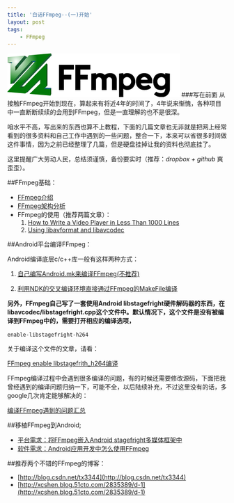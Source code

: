 ```yaml
---
title: '白话FFmpeg--(一)开始'
layout: post
tags:
    - FFmpeg
---
```


![ffmpeg-logo](/media/files/2013/08/29/ffmpeg-logo.png)
###写在前面
从接触FFmpeg开始到现在，算起来有将近4年的时间了，4年说来惭愧，各种项目中一直断断续续的会用到FFmpeg，但是一直理解的也不是很深。

咱水平不高，写出来的东西也算不上教程，下面的几篇文章也无非就是把网上经常看到的很多资料和自己工作中遇到的一些问题，整合一下，本来可以省很多时间做这件事情，因为之前已经整理了几篇，但是硬盘挂掉让我的资料也彻底挂了。

这里提醒广大劳动人民，总结须谨慎，备份要实时（推荐：*dropbox + github* 爽歪歪）。

##FFmpeg基础：

* [FFmpeg介绍](http://amapig.github.io/2013/08/25/FFmpeg-basic-knowledge.html)
* [FFmpeg架构分析](http://amapig.github.io/2013/08/29/FFmpeg-architecture-analysis.html)
* FFmpeg的使用（推荐两篇文章）：
    1. [How to Write a Video Player in Less Than 1000 Lines](http://dranger.com/ffmpeg/)
    2. [Using libavformat and libavcodec](http://www.inb.uni-luebeck.de/~boehme/using_libavcodec.html)

##Android平台编译FFmpeg：

Android编译底层c/c++库一般有这样两种方式：

1. [自己编写Android.mk来编译FFmpeg(不推荐)](http://amapig.github.io/2013/08/29/write-an-android-mk-file-to-build-ffmpeg.html)

2. [利用NDK的交叉编译环境直接通过FFmpeg的MakeFile编译](http://amapig.github.io/2013/08/30/how-to-build-ffmpeg-for-android-with-ndk.html)

**另外，FFmpeg自己写了一套使用Android libstagefright硬件解码器的东西，在libavcodec/libstagefright.cpp这个文件中。默认情况下，这个文件是没有被编译到FFmpeg中的，需要打开相应的编译选项，**

    enable-libstagefright-h264

关于编译这个文件的文章，请看：

[FFmpeg enable libstagefrith_h264编译](http://amapig.github.io/2013/08/30/compile-libstagefright-cpp-in-ffmpeg.html)

FFmpeg编译过程中会遇到很多编译的问题，有的时候还需要修改源码，下面把我曾经遇到的编译问题归纳一下，可能不全，以后陆续补充，不过这里没有的话，多google几次肯定能够解决的：

 [编译FFmpeg遇到的问题汇总](/_posts/)

##移植FFmpeg到Android;

* [平台需求：将FFmpeg嵌入Android stagefright多媒体框架中](/_posts/)
* [软件需求：Android应用开发中怎么使用FFmpeg](/_posts/)

##推荐两个不错的FFmpeg的博客：

* [http://blog.csdn.net/tx3344](http://blog.csdn.net/tx3344)
* [http://xcshen.blog.51cto.com/2835389/d-1](http://xcshen.blog.51cto.com/2835389/d-1)







